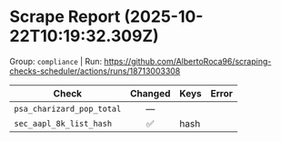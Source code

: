 # Scrape Report (2025-10-22T10:19:32.309Z)

Group: `compliance`  |  Run: https://github.com/AlbertoRoca96/scraping-checks-scheduler/actions/runs/18713003308

| Check | Changed | Keys | Error |
|---|:---:|:--|:--|
| `psa_charizard_pop_total` | — |  |  |
| `sec_aapl_8k_list_hash` | ✅ | hash |  |

